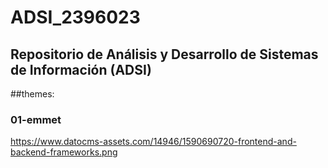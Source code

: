 # ADSI_2396023

## Repositorio de Análisis y Desarrollo de Sistemas de Información (ADSI)

##themes:

### 01-emmet

https://www.datocms-assets.com/14946/1590690720-frontend-and-backend-frameworks.png

